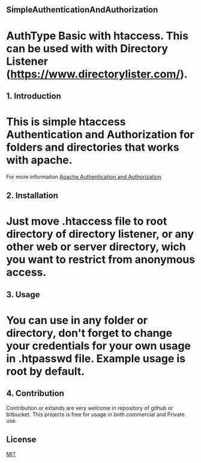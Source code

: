 ## SimpleAuthenticationAndAuthorization
# AuthType Basic with htaccess. This can be used with with Directory Listener (https://www.directorylister.com/).

## 1. Introduction
# This is simple htaccess Authentication and Authorization for folders and directories that works with apache.
For more informaiton [Apache Authentication and Authorization](http://httpd.apache.org/docs/current/howto/auth.html)

## 2. Installation
# Just move .htaccess file to root directory of directory listener, or any other web or server directory, wich you want to restrict from anonymous access.

## 3. Usage
# You can use in any folder or directory, don't forget to change your credentials for your own usage in .htpasswd file. Example usage is root by default.

## 4. Contribution
Contribution or extands are very welcome in repository of github or bitbucket. This projects is free for usage in both commercial and Private use.

## License
[MIT](https://choosealicense.com/licenses/mit/)
